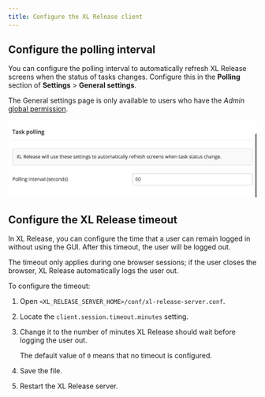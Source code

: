 ```yaml
---
title: Configure the XL Release client
---
```


## Configure the polling interval

You can configure the polling interval to automatically refresh XL Release screens when the status of tasks changes. Configure this in the **Polling** section of **Settings** > **General settings**.

The General settings page is only available to users who have the *Admin* [global permission](/xl-release/how-to/configure-permissions.html).

![Reports Settings](/xl-release/images/polling-settings.png)

## Configure the XL Release timeout

In XL Release, you can configure the time that a user can remain logged in without using the GUI. After this timeout, the user will be logged out.

The timeout only applies during one browser sessions; if the user closes the browser, XL Release automatically logs the user out.

To configure the timeout:

1. Open `<XL_RELEASE_SERVER_HOME>/conf/xl-release-server.conf`.
1. Locate the `client.session.timeout.minutes` setting.
1. Change it to the number of minutes XL Release should wait before logging the user out.

    The default value of `0` means that no timeout is configured.

1. Save the file.
1. Restart the XL Release server.
